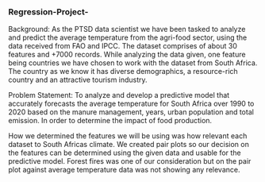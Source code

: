 ### Regression-Project-

Background:
As the PTSD data scientist we have been tasked to analyze and predict the average temperature from the agri-food sector, using the data received from FAO and IPCC. The dataset comprises of about 30 features and +7000 records.
While analyzing the data given, one feature being countries we have chosen to work with the dataset from South Africa. The country as we know it has diverse demographics, a resource-rich country and an attractive tourism industry.

Problem Statement: To analyze and develop a predictive model that accurately forecasts the average temperature for South Africa over 1990 to 2020 based on the manure management, years, urban population and total emission. In order to determine the impact of food production.

How we determined the features we will be using was how relevant each dataset to South Africas climate. We created pair plots so our decision on the features  can be determined using the given data and usable for the predictive model. Forest fires was one of our consideration but on the pair plot against average temperature data was not showing any relevance.

